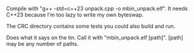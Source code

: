 Compile with "g++ -std=c++23 unpack.cpp -o mbin_unpack.elf". It needs C++23
because I'm too lazy to write my own byteswap.

The CRC directory contains some tests you could also build and run.

Does what it says on the tin. Call it with "mbin_unpack.elf \[path\]". \[path\]
may be any number of paths.
